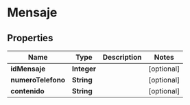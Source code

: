 

# Mensaje

## Properties

Name | Type | Description | Notes
------------ | ------------- | ------------- | -------------
**idMensaje** | **Integer** |  |  [optional]
**numeroTelefono** | **String** |  |  [optional]
**contenido** | **String** |  |  [optional]




